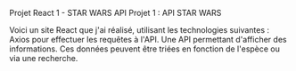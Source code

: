 Projet React 1 - STAR WARS API
Projet 1 : API STAR WARS

Voici un site React que j'ai réalisé, utilisant les technologies suivantes :
Axios pour effectuer les requêtes à l'API.
Une API permettant d'afficher des informations. Ces données peuvent être triées en fonction de l'espèce ou via une recherche.

